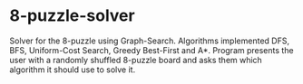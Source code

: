 # 8-puzzle-solver
Solver for the 8-puzzle using Graph-Search. Algorithms implemented DFS, BFS, Uniform-Cost Search, Greedy Best-First and A*. Program presents the user with a randomly shuffled 8-puzzle board and asks them which algorithm it should use to solve it.
